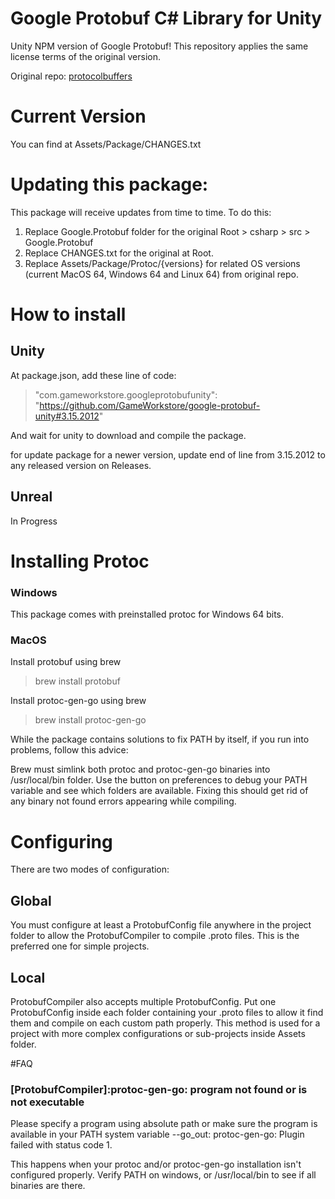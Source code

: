 # Google Protobuf C# Library for Unity

Unity NPM version of Google Protobuf! This repository applies the same license terms of the original version.

Original repo: [protocolbuffers](https://github.com/protocolbuffers/protobuf) 

# Current Version

You can find at Assets/Package/CHANGES.txt

# Updating this package:

This package will receive updates from time to time.
To do this:

1) Replace Google.Protobuf folder for the original Root > csharp > src > Google.Protobuf
2) Replace CHANGES.txt for the original at Root.
3) Replace Assets/Package/Protoc/{versions} for related OS versions (current MacOS 64, Windows 64 and Linux 64) from original repo.

# How to install

## Unity

At package.json, add these line of code:
> "com.gameworkstore.googleprotobufunity": "https://github.com/GameWorkstore/google-protobuf-unity#3.15.2012"

And wait for unity to download and compile the package.

for update package for a newer version, update end of line from 3.15.2012 to any released version on Releases.

## Unreal

In Progress

# Installing Protoc

### Windows

This package comes with preinstalled protoc for Windows 64 bits.

### MacOS

Install protobuf using brew

> brew install protobuf

Install protoc-gen-go using brew

> brew install protoc-gen-go

While the package contains solutions to fix PATH by itself,
if you run into problems, follow this advice:

Brew must simlink both protoc and protoc-gen-go binaries into /usr/local/bin folder.
Use the button on preferences to debug your PATH variable and see which folders are available.
Fixing this should get rid of any binary not found errors appearing while compiling.

# Configuring

There are two modes of configuration:

## Global
You must configure at least a ProtobufConfig file anywhere in the project folder to allow the ProtobufCompiler to compile .proto files.
This is the preferred one for simple projects.

## Local
ProtobufCompiler also accepts multiple ProtobufConfig.
Put one ProtobufConfig inside each folder containing your .proto files to allow it find them and compile on each custom path properly.
This method is used for a project with more complex configurations or sub-projects inside Assets folder.

#FAQ
### [ProtobufCompiler]:protoc-gen-go: program not found or is not executable
Please specify a program using absolute path or make sure the program is available in your PATH system variable
--go_out: protoc-gen-go: Plugin failed with status code 1.

This happens when your protoc and/or protoc-gen-go installation isn't configured properly. Verify PATH on windows,
or /usr/local/bin to see if all binaries are there.

